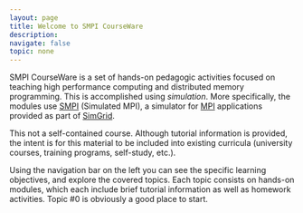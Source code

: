 ```yaml
---
layout: page
title: Welcome to SMPI CourseWare
description:
navigate: false
topic: none
---
```


<div class="ui container raised segment padded">

<p class="ui">
SMPI CourseWare is a set of hands-on pedagogic activities focused on teaching high
performance computing and distributed memory programming. This is accomplished
 using <i>simulation</i>. More specifically, the modules use
  <a href="http://simgrid.gforge.inria.fr/simgrid/latest/doc/group__SMPI__API.html">SMPI</a> (Simulated MPI),
 a simulator for <a href="http://www.mpi-forum.org/docs/docs.html">MPI</a> applications provided as part of
 <a href="http://simgrid.gforge.inria.fr">SimGrid</a>.
 </p>

<p class="ui">
This not a self-contained course. Although tutorial information is provided, the intent is for this material
to be included into existing curricula (university courses, training programs, self-study, etc.).
</p>

<p class="ui">
 Using the navigation bar on the left you can see the specific learning objectives,
 and explore the covered topics. Each topic consists on hands-on modules, which each
 include brief tutorial information as well as homework activities. Topic #0 is obviously
 a good place to start.
</p>

</div>

